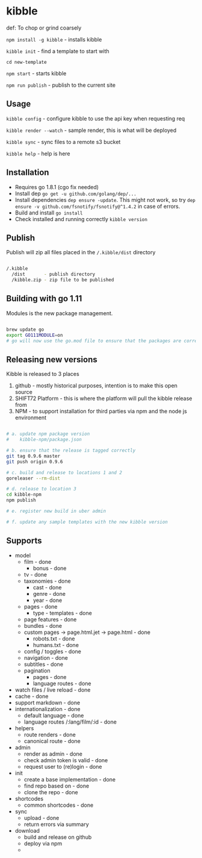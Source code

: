 # kibble

def: To chop or grind coarsely

```npm install -g kibble``` - installs kibble

```kibble init``` - find a template to start with

```cd new-template```

```npm start``` - starts kibble

```npm run publish``` - publish to the current site


## Usage

```kibble config``` - configure kibble to use the api key when requesting req

```kibble render --watch``` - sample render, this is what will be deployed

```kibble sync``` - sync files to a remote s3 bucket

```kibble help``` - help is here

## Installation

* Requires go 1.8.1 (cgo fix needed)
* Install dep ```go get -u github.com/golang/dep/...```
* Install dependencies ```dep ensure -update```. This might not work, so try ```dep ensure -v github.com/fsnotify/fsnotify@^1.4.2``` in case of errors.
* Build and install ```go install```
* Check installed and running correctly ```kibble version```

## Publish

Publish will zip all files placed in the ```/.kibble/dist``` directory

```bash

/.kibble
  /dist       - publish directory
  /kibble.zip - zip file to be published

```

## Building with go 1.11

Modules is the new package management.

```bash

brew update go
export GO111MODULE=on
# go will now use the go.mod file to ensure that the packages are correct

```

## Releasing new versions

Kibble is released to 3 places

  1. github - mostly historical purposes, intention is to make this open source
  2. SHIFT72 Platform - this is where the platform will pull the kibble release from
  3. NPM - to support installation for third parties via npm and the node js environment

``` bash

# a. update npm package version
#    kibble-npm/package.json

# b. ensure that the release is tagged correctly
git tag 0.9.6 master
git push origin 0.9.6

# c. build and release to locations 1 and 2
goreleaser --rm-dist

# d. release to location 3
cd kibble-npm
npm publish

# e. register new build in uber admin

# f. update any sample templates with the new kibble version

```

## Supports

* model
  * film - done
    * bonus - done
  * tv - done
  * taxonomies - done
    * cast - done
    * genre - done
    * year - done
  * pages - done
    * type - templates - done
  * page features - done
  * bundles - done
  * custom pages -> page.html.jet -> page.html - done
    * robots.txt - done
    * humans.txt - done
  * config / toggles - done
  * navigation - done
  * subtitles - done
  * pagination
    * pages - done
    * language routes - done
* watch files / live reload - done
* cache - done
* support markdown - done
* internationalization - done
  * default language - done
  * language routes /:lang/film/:id - done
* helpers
  * route renders - done
  * canonical route - done
* admin
  * render as admin - done
  * check admin token is valid - done
  * request user to (re)login - done
* init
  * create a base implementation - done
  * find repo based on - done
  * clone the repo - done
* shortcodes
  * common shortcodes - done
* sync
  * upload - done
  * return errors via summary
* download
  * build and release on github
  * deploy via npm
  * 
